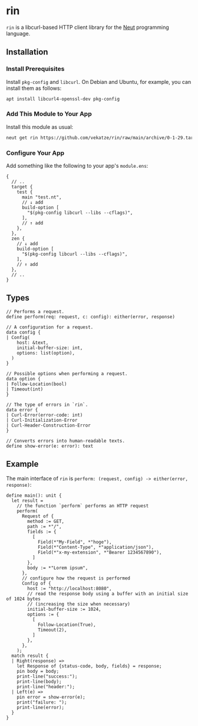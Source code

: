 # rin

`rin` is a libcurl-based HTTP client library for the [Neut](https://vekatze.github.io/neut/) programming language.

## Installation

### Install Prerequisites

Install `pkg-config` and `libcurl`. On Debian and Ubuntu, for example, you can install them as follows:

```sh
apt install libcurl4-openssl-dev pkg-config
```

### Add This Module to Your App

Install this module as usual:

```sh
neut get rin https://github.com/vekatze/rin/raw/main/archive/0-1-29.tar.zst
```

### Configure Your App

Add something like the following to your app's `module.ens`:

```ens
{
  // ..
  target {
    test {
      main "test.nt",
      // ↓ add
      build-option [
        "$(pkg-config libcurl --libs --cflags)",
      ],
      // ↑ add
    },
  },
  zen {
    // ↓ add
    build-option [
      "$(pkg-config libcurl --libs --cflags)",
    ],
    // ↑ add
  },
  // ..
}
```

## Types

```neut
// Performs a request.
define perform(req: request, c: config): either(error, response)

// A configuration for a request.
data config {
| Config(
    host: &text,
    initial-buffer-size: int,
    options: list(option),
  )
}

// Possible options when performing a request.
data option {
| Follow-Location(bool)
| Timeout(int)
}

// The type of errors in `rin`.
data error {
| Curl-Error(error-code: int)
| Curl-Initialization-Error
| Curl-Header-Construction-Error
}

// Converts errors into human-readable texts.
define show-error(e: error): text
```

## Example

The main interface of `rin` is `perform: (request, config) -> either(error, response)`:

```neut
define main(): unit {
  let result =
    // the function `perform` performs an HTTP request
    perform(
      Request of {
        method := GET,
        path := *"/",
        fields := {
          [
            Field(*"My-Field", *"hoge"),
            Field(*"Content-Type", *"application/json"),
            Field(*"x-my-extension", *"Bearer 1234567890"),
          ]
        },
        body := *"Lorem ipsum",
      },
      // configure how the request is performed
      Config of {
        host := "http://localhost:8080",
        // read the response body using a buffer with an initial size of 1024 bytes
        // (increasing the size when necessary)
        initial-buffer-size := 1024,
        options := {
          [
            Follow-Location(True),
            Timeout(2),
          ]
        },
      },
    );
  match result {
  | Right(response) =>
    let Response of {status-code, body, fields} = response;
    pin body = body;
    print-line("success:");
    print-line(body);
    print-line("header:");
  | Left(e) =>
    pin error = show-error(e);
    print("failure: ");
    print-line(error);
  }
}
```
